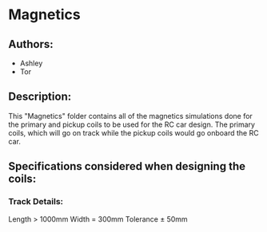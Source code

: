 # Magnetics

## Authors:
- Ashley
- Tor

## Description:
This "Magnetics" folder contains all of the magnetics simulations done for the primary and pickup coils to be used for the RC car design. The primary coils, which will go on track while the pickup coils would go onboard the RC car. 

## Specifications considered when designing the coils:
### Track Details:
Length > 1000mm
Width  = 300mm
Tolerance ± 50mm
